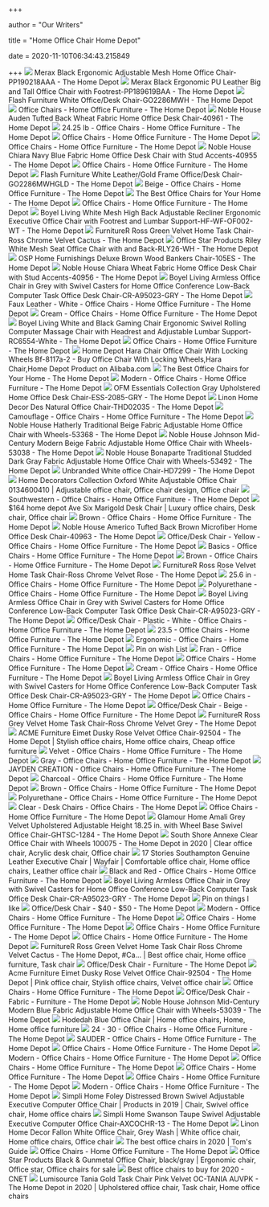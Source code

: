 +++
        
author = "Our Writers"
        
title = "Home Office Chair Home Depot"
        
date = 2020-11-10T06:34:43.215849
        
+++
[ ![](https://images.homedepot-static.com/productImages/5a03a3db-4715-41cf-805b-68a107211b0f/svn/black-merax-ergonomic-chairs-pp190218aaa-64_600.jpg)](https://images.homedepot-static.com/productImages/5a03a3db-4715-41cf-805b-68a107211b0f/svn/black-merax-ergonomic-chairs-pp190218aaa-64_600.jpg) Merax Black Ergonomic Adjustable Mesh Home Office Chair-PP190218AAA - The Home  Depot
[ ![](https://images.homedepot-static.com/productImages/85f78ec2-4e8d-447f-b175-ac917dd82dfa/svn/black-merax-ergonomic-chairs-pp189619baa-31_600.jpg)](https://images.homedepot-static.com/productImages/85f78ec2-4e8d-447f-b175-ac917dd82dfa/svn/black-merax-ergonomic-chairs-pp189619baa-31_600.jpg) Merax Black Ergonomic PU Leather Big and Tall Office Chair with  Footrest-PP189619BAA - The Home Depot
[ ![](https://images.homedepot-static.com/productImages/490956a1-d13a-47a8-9c84-a651796f253a/svn/white-flash-furniture-office-chairs-go2286mwh-31_600.jpg)](https://images.homedepot-static.com/productImages/490956a1-d13a-47a8-9c84-a651796f253a/svn/white-flash-furniture-office-chairs-go2286mwh-31_600.jpg) Flash Furniture White Office/Desk Chair-GO2286MWH - The Home Depot
[ ![](https://images.homedepot-static.com/productImages/11f6993d-5844-4f56-9be3-6124ea45fdd6/svn/walnut-brown-linon-home-decor-office-chairs-178403nat01u-64_400.jpg)](https://images.homedepot-static.com/productImages/11f6993d-5844-4f56-9be3-6124ea45fdd6/svn/walnut-brown-linon-home-decor-office-chairs-178403nat01u-64_400.jpg) Office Chairs - Home Office Furniture - The Home Depot
[ ![](https://images.homedepot-static.com/productImages/9eed2dd7-3fd0-475a-b129-48b33d2180e4/svn/wheat-and-chrome-silver-noble-house-office-chairs-40961-e1_600.jpg)](https://images.homedepot-static.com/productImages/9eed2dd7-3fd0-475a-b129-48b33d2180e4/svn/wheat-and-chrome-silver-noble-house-office-chairs-40961-e1_600.jpg) Noble House Auden Tufted Back Wheat Fabric Home Office Desk Chair-40961 -  The Home Depot
[ ![](https://images.homedepot-static.com/productImages/d15440d2-0490-4456-9ea7-cd79f4134ecf/svn/gray-boyel-living-office-chairs-wf-hfsn-101g-64_400.jpg)](https://images.homedepot-static.com/productImages/d15440d2-0490-4456-9ea7-cd79f4134ecf/svn/gray-boyel-living-office-chairs-wf-hfsn-101g-64_400.jpg) 24.25 lb - Office Chairs - Home Office Furniture - The Home Depot
[ ![](https://images.homedepot-static.com/productImages/3188d23e-e8a8-4ddf-8977-1c2f05714489/svn/black-boss-office-task-chairs-b6106-64_400.jpg)](https://images.homedepot-static.com/productImages/3188d23e-e8a8-4ddf-8977-1c2f05714489/svn/black-boss-office-task-chairs-b6106-64_400.jpg) Office Chairs - Home Office Furniture - The Home Depot
[ ![](https://images.homedepot-static.com/catalog/productImages/300/11/117c9e47-a10c-4db9-9b78-b542e37d0ec7_300.jpg)](https://images.homedepot-static.com/catalog/productImages/300/11/117c9e47-a10c-4db9-9b78-b542e37d0ec7_300.jpg) Office Chairs - Home Office Furniture - The Home Depot
[ ![](https://images.homedepot-static.com/productImages/c149a008-e9a9-4b2c-9ce3-594cca9a611f/svn/navy-blue-and-chrome-silver-noble-house-office-chairs-40955-e1_600.jpg)](https://images.homedepot-static.com/productImages/c149a008-e9a9-4b2c-9ce3-594cca9a611f/svn/navy-blue-and-chrome-silver-noble-house-office-chairs-40955-e1_600.jpg) Noble House Chiara Navy Blue Fabric Home Office Desk Chair with Stud  Accents-40955 - The Home Depot
[ ![](https://images.homedepot-static.com/productImages/34455cb5-acdc-4aa7-84aa-38c0e060d126/svn/black-hodedah-task-chairs-hi-1011-64_400.jpg)](https://images.homedepot-static.com/productImages/34455cb5-acdc-4aa7-84aa-38c0e060d126/svn/black-hodedah-task-chairs-hi-1011-64_400.jpg) Office Chairs - Home Office Furniture - The Home Depot
[ ![](https://images.homedepot-static.com/productImages/463ea4de-d661-4da8-bc50-e598bb7fe277/svn/white-leather-rose-gold-frame-flash-furniture-office-chairs-go2286mwhrsgld-64_600.jpg)](https://images.homedepot-static.com/productImages/463ea4de-d661-4da8-bc50-e598bb7fe277/svn/white-leather-rose-gold-frame-flash-furniture-office-chairs-go2286mwhrsgld-64_600.jpg) Flash Furniture White Leather/Gold Frame Office/Desk Chair-GO2286MWHGLD -  The Home Depot
[ ![](https://images.homedepot-static.com/productImages/983e800b-119b-4294-8f41-53c8f6f54707/svn/beige-silver-task-chairs-67427-64_400.jpg)](https://images.homedepot-static.com/productImages/983e800b-119b-4294-8f41-53c8f6f54707/svn/beige-silver-task-chairs-67427-64_400.jpg) Beige - Office Chairs - Home Office Furniture - The Home Depot
[ ![](https://contentgrid.homedepot-static.com/hdus/en_US/DTCCOMNEW/Articles/best-office-chairs-section-1.jpg)](https://contentgrid.homedepot-static.com/hdus/en_US/DTCCOMNEW/Articles/best-office-chairs-section-1.jpg) The Best Office Chairs for Your Home - The Home Depot
[ ![](https://images.homedepot-static.com/productImages/0db12699-bfbf-4a66-aa00-9ec92afc779d/svn/black-modway-ergonomic-chairs-eei-757-blk-64_400.jpg)](https://images.homedepot-static.com/productImages/0db12699-bfbf-4a66-aa00-9ec92afc779d/svn/black-modway-ergonomic-chairs-eei-757-blk-64_400.jpg) Office Chairs - Home Office Furniture - The Home Depot
[ ![](https://images.homedepot-static.com/productImages/0c8f0b29-3810-4851-8e71-7c514a0a2a46/svn/white-boyel-living-ergonomic-chairs-hf-wf-of002-wt-64_600.jpg)](https://images.homedepot-static.com/productImages/0c8f0b29-3810-4851-8e71-7c514a0a2a46/svn/white-boyel-living-ergonomic-chairs-hf-wf-of002-wt-64_600.jpg) Boyel Living White Mesh High Back Adjustable Recliner Ergonomic Executive Office  Chair with Footrest and Lumbar Support-HF-WF-OF002-WT - The Home Depot
[ ![](https://images.homedepot-static.com/productImages/c88259ee-abf6-4391-8671-e36122e633c8/svn/green-velvet-furniturer-office-chairs-ross-chrome-velvet-cactus-64_600.jpg)](https://images.homedepot-static.com/productImages/c88259ee-abf6-4391-8671-e36122e633c8/svn/green-velvet-furniturer-office-chairs-ross-chrome-velvet-cactus-64_600.jpg) FurnitureR Ross Green Velvet Home Task Chair-Ross Chrome Velvet Cactus -  The Home Depot
[ ![](https://images.homedepot-static.com/productImages/c06b3890-48d4-425e-8551-02ba1eee5c44/svn/white-mesh-polyester-office-star-products-ergonomic-chairs-rly26-wh-64_600.jpg)](https://images.homedepot-static.com/productImages/c06b3890-48d4-425e-8551-02ba1eee5c44/svn/white-mesh-polyester-office-star-products-ergonomic-chairs-rly26-wh-64_600.jpg) Office Star Products Riley White Mesh Seat Office Chair with and  Back-RLY26-WH - The Home Depot
[ ![](https://images.homedepot-static.com/productImages/b55d8e52-4873-49b2-813d-5d042c7802be/svn/brown-osp-home-furnishings-office-chairs-105es-40_600.jpg)](https://images.homedepot-static.com/productImages/b55d8e52-4873-49b2-813d-5d042c7802be/svn/brown-osp-home-furnishings-office-chairs-105es-40_600.jpg) OSP Home Furnishings Deluxe Brown Wood Bankers Chair-105ES - The Home Depot
[ ![](https://images.homedepot-static.com/productImages/1f0b70ef-2a85-4118-b2c3-61ecba9d7f8e/svn/wheat-and-chrome-silver-noble-house-office-chairs-40956-40_600.jpg)](https://images.homedepot-static.com/productImages/1f0b70ef-2a85-4118-b2c3-61ecba9d7f8e/svn/wheat-and-chrome-silver-noble-house-office-chairs-40956-40_600.jpg) Noble House Chiara Wheat Fabric Home Office Desk Chair with Stud  Accents-40956 - The Home Depot
[ ![](https://images.homedepot-static.com/productImages/7c16d3a9-9f6f-4c9a-ab5e-8eaeced4c7f8/svn/light-gray-boyel-living-task-chairs-cr-a95023-gry-64_600.jpg)](https://images.homedepot-static.com/productImages/7c16d3a9-9f6f-4c9a-ab5e-8eaeced4c7f8/svn/light-gray-boyel-living-task-chairs-cr-a95023-gry-64_600.jpg) Boyel Living Armless Office Chair in Grey with Swivel Casters for Home  Office Conference Low-Back Computer Task Office Desk Chair-CR-A95023-GRY -  The Home Depot
[ ![](https://images.homedepot-static.com/catalog/productImages/300/c2/c22120f3-fea5-4f86-ade1-7f190d0ad0a0_300.jpg)](https://images.homedepot-static.com/catalog/productImages/300/c2/c22120f3-fea5-4f86-ade1-7f190d0ad0a0_300.jpg) Faux Leather - White - Office Chairs - Home Office Furniture - The Home  Depot
[ ![](https://images.homedepot-static.com/productImages/49f548ca-3f84-4c25-8d26-6f3c17184517/svn/cream-glitzhome-executive-chairs-1004202903-64_400.jpg)](https://images.homedepot-static.com/productImages/49f548ca-3f84-4c25-8d26-6f3c17184517/svn/cream-glitzhome-executive-chairs-1004202903-64_400.jpg) Cream - Office Chairs - Home Office Furniture - The Home Depot
[ ![](https://images.homedepot-static.com/productImages/0a5b1bc2-1376-44a7-a283-f9b8cb54fd04/svn/white-and-black-boyel-living-gaming-chairs-rc6554-white-4f_600.jpg)](https://images.homedepot-static.com/productImages/0a5b1bc2-1376-44a7-a283-f9b8cb54fd04/svn/white-and-black-boyel-living-gaming-chairs-rc6554-white-4f_600.jpg) Boyel Living White and Black Gaming Chair Ergonomic Swivel Rolling Computer  Massage Chair with Headrest and Adjustable Lumbar Support-RC6554-White -  The Home Depot
[ ![](https://images.homedepot-static.com/productImages/cfa506c2-74c0-477d-b2d7-b830a82a5bb9/svn/grey-boss-office-executive-chairs-b9471-gy-64_400.jpg)](https://images.homedepot-static.com/productImages/cfa506c2-74c0-477d-b2d7-b830a82a5bb9/svn/grey-boss-office-executive-chairs-b9471-gy-64_400.jpg) Office Chairs - Home Office Furniture - The Home Depot
[ ![](https://sc01.alicdn.com/kf/HTB1KYiqXfLsK1Rjy0Fbq6xSEXXaz.jpg_350x350.jpg)](https://sc01.alicdn.com/kf/HTB1KYiqXfLsK1Rjy0Fbq6xSEXXaz.jpg_350x350.jpg) Home Depot Hara Chair Office Chair With Locking Wheels Bf-8117a-2 - Buy Office  Chair With Locking Wheels,Hara Chair,Home Depot Product on Alibaba.com
[ ![](https://contentgrid.homedepot-static.com/hdus/en_US/DTCCOMNEW/Articles/best-office-chairs-hero.jpg)](https://contentgrid.homedepot-static.com/hdus/en_US/DTCCOMNEW/Articles/best-office-chairs-hero.jpg) The Best Office Chairs for Your Home - The Home Depot
[ ![](https://images.homedepot-static.com/productImages/26021273-f2d7-4203-b236-483e6b13529b/svn/blue-linon-home-decor-office-chairs-178404aqua01u-64_400.jpg)](https://images.homedepot-static.com/productImages/26021273-f2d7-4203-b236-483e6b13529b/svn/blue-linon-home-decor-office-chairs-178404aqua01u-64_400.jpg) Modern - Office Chairs - Home Office Furniture - The Home Depot
[ ![](https://images.homedepot-static.com/productImages/8d7a643a-e620-4600-b795-f9fe2af49036/svn/grey-ofm-office-chairs-ess-2085-gry-4f_600.jpg)](https://images.homedepot-static.com/productImages/8d7a643a-e620-4600-b795-f9fe2af49036/svn/grey-ofm-office-chairs-ess-2085-gry-4f_600.jpg) OFM Essentials Collection Gray Upholstered Home Office Desk Chair-ESS-2085-GRY  - The Home Depot
[ ![](https://images.homedepot-static.com/productImages/7e9c8b2c-e500-4f77-af28-8af5ec5d139d/svn/gray-wash-finish-linon-home-decor-task-chairs-thd02035-4f_600.jpg)](https://images.homedepot-static.com/productImages/7e9c8b2c-e500-4f77-af28-8af5ec5d139d/svn/gray-wash-finish-linon-home-decor-task-chairs-thd02035-4f_600.jpg) Linon Home Decor Des Natural Office Chair-THD02035 - The Home Depot
[ ![](https://images.homedepot-static.com/productImages/f7a06776-ca4c-4531-ab26-e0e79aadc73a/svn/camouflage-carnegy-avenue-gaming-chairs-cga-ch-270200-ca-hd-64_400.jpg)](https://images.homedepot-static.com/productImages/f7a06776-ca4c-4531-ab26-e0e79aadc73a/svn/camouflage-carnegy-avenue-gaming-chairs-cga-ch-270200-ca-hd-64_400.jpg) Camouflage - Office Chairs - Home Office Furniture - The Home Depot
[ ![](https://images.homedepot-static.com/productImages/1aa38e6e-7a31-4f4d-9e21-c6e1340227bc/svn/beige-and-chrome-silver-and-black-noble-house-office-chairs-53368-64_600.jpg)](https://images.homedepot-static.com/productImages/1aa38e6e-7a31-4f4d-9e21-c6e1340227bc/svn/beige-and-chrome-silver-and-black-noble-house-office-chairs-53368-64_600.jpg) Noble House Hatherly Traditional Beige Fabric Adjustable Home Office Chair  with Wheels-53368 - The Home Depot
[ ![](https://images.homedepot-static.com/productImages/35664b10-8c62-4edf-9a7c-2f9e8500906f/svn/beige-and-chrome-silver-and-black-noble-house-office-chairs-53038-c3_600.jpg)](https://images.homedepot-static.com/productImages/35664b10-8c62-4edf-9a7c-2f9e8500906f/svn/beige-and-chrome-silver-and-black-noble-house-office-chairs-53038-c3_600.jpg) Noble House Johnson Mid-Century Modern Beige Fabric Adjustable Home Office  Chair with Wheels-53038 - The Home Depot
[ ![](https://images.homedepot-static.com/productImages/4c2b3ca1-9379-4c8f-8676-14774cefaa48/svn/dark-gray-and-chrome-silver-and-black-and-brown-noble-house-office-chairs-53492-40_600.jpg)](https://images.homedepot-static.com/productImages/4c2b3ca1-9379-4c8f-8676-14774cefaa48/svn/dark-gray-and-chrome-silver-and-black-and-brown-noble-house-office-chairs-53492-40_600.jpg) Noble House Bonaparte Traditional Studded Dark Gray Fabric Adjustable Home  Office Chair with Wheels-53492 - The Home Depot
[ ![](https://images.homedepot-static.com/productImages/629e2256-2992-4b14-83e8-f43463e10f26/svn/white-office-chairs-hd7299-64_600.jpg)](https://images.homedepot-static.com/productImages/629e2256-2992-4b14-83e8-f43463e10f26/svn/white-office-chairs-hd7299-64_600.jpg) Unbranded White office Chair-HD7299 - The Home Depot
[ ![](https://i.pinimg.com/originals/96/17/df/9617dfc1314933b1bce3166233943ade.jpg)](https://i.pinimg.com/originals/96/17/df/9617dfc1314933b1bce3166233943ade.jpg) Home Decorators Collection Oxford White Adjustable Office Chair 0134600410  | Adjustable office chair, Office chair design, Office chair
[ ![](https://images.homedepot-static.com/productImages/23400b7c-879d-4cb3-bc2b-b3b2ee747778/svn/biscuit-brown-walnut-la-z-boy-executive-chairs-44940-64_1000.jpg)](https://images.homedepot-static.com/productImages/23400b7c-879d-4cb3-bc2b-b3b2ee747778/svn/biscuit-brown-walnut-la-z-boy-executive-chairs-44940-64_1000.jpg) Southwestern - Office Chairs - Home Office Furniture - The Home Depot
[ ![](https://i.pinimg.com/originals/d9/36/03/d93603e57bb7de4d49166345b841e755.jpg)](https://i.pinimg.com/originals/d9/36/03/d93603e57bb7de4d49166345b841e755.jpg) $164 home depot Ave Six Marigold Desk Chair | Luxury office chairs, Desk  chair, Office chair
[ ![](https://images.homedepot-static.com/productImages/2a424c51-fa96-42ce-a39c-5af387297cde/svn/chestnut-brown-walnut-la-z-boy-executive-chairs-45833-64_1000.jpg)](https://images.homedepot-static.com/productImages/2a424c51-fa96-42ce-a39c-5af387297cde/svn/chestnut-brown-walnut-la-z-boy-executive-chairs-45833-64_1000.jpg) Brown - Office Chairs - Home Office Furniture - The Home Depot
[ ![](https://images.homedepot-static.com/productImages/b7a4aaf8-e26b-45b4-90e6-6a4e2c93b6b3/svn/brown-and-chrome-silver-noble-house-office-chairs-40963-e1_600.jpg)](https://images.homedepot-static.com/productImages/b7a4aaf8-e26b-45b4-90e6-6a4e2c93b6b3/svn/brown-and-chrome-silver-noble-house-office-chairs-40963-e1_600.jpg) Noble House Americo Tufted Back Brown Microfiber Home Office Desk Chair-40963  - The Home Depot
[ ![](https://images.homedepot-static.com/productImages/e6b6c5f1-de30-4cf9-bd78-1eb9c3f6ec8d/svn/mustard-jayden-creation-office-chairs-ofm0003-mustard-64_400.jpg)](https://images.homedepot-static.com/productImages/e6b6c5f1-de30-4cf9-bd78-1eb9c3f6ec8d/svn/mustard-jayden-creation-office-chairs-ofm0003-mustard-64_400.jpg) Office/Desk Chair - Yellow - Office Chairs - Home Office Furniture - The Home  Depot
[ ![](https://images.homedepot-static.com/productImages/57fbee00-a0ba-49bb-b922-174688c6eef1/svn/black-boyel-living-ergonomic-chairs-hf-wf-of001-bl-64_400.jpg)](https://images.homedepot-static.com/productImages/57fbee00-a0ba-49bb-b922-174688c6eef1/svn/black-boyel-living-ergonomic-chairs-hf-wf-of001-bl-64_400.jpg) Basics - Office Chairs - Home Office Furniture - The Home Depot
[ ![](https://images.homedepot-static.com/productImages/2b27335a-e24c-4b44-9d75-deeb87582bc7/svn/coffee-brown-walnut-la-z-boy-executive-chairs-45764-64_1000.jpg)](https://images.homedepot-static.com/productImages/2b27335a-e24c-4b44-9d75-deeb87582bc7/svn/coffee-brown-walnut-la-z-boy-executive-chairs-45764-64_1000.jpg) Brown - Office Chairs - Home Office Furniture - The Home Depot
[ ![](https://images.homedepot-static.com/productImages/b4d5b7ff-fd9d-44f5-ad90-da49b07b062e/svn/pink-velvet-furniturer-office-chairs-ross-chrome-velvet-rose-c3_600.jpg)](https://images.homedepot-static.com/productImages/b4d5b7ff-fd9d-44f5-ad90-da49b07b062e/svn/pink-velvet-furniturer-office-chairs-ross-chrome-velvet-rose-c3_600.jpg) FurnitureR Ross Rose Velvet Home Task Chair-Ross Chrome Velvet Rose - The Home  Depot
[ ![](https://images.homedepot-static.com/productImages/a9708fbe-f052-4719-90f1-f2470c3e695f/svn/black-merax-office-chairs-pp191935aab-64_400.jpg)](https://images.homedepot-static.com/productImages/a9708fbe-f052-4719-90f1-f2470c3e695f/svn/black-merax-office-chairs-pp191935aab-64_400.jpg) 25.6 in - Office Chairs - Home Office Furniture - The Home Depot
[ ![](https://images.homedepot-static.com/productImages/bd544668-3df3-4023-af24-2ec7693152df/svn/black-national-public-seating-office-chairs-6716hb-a-64_400.jpg)](https://images.homedepot-static.com/productImages/bd544668-3df3-4023-af24-2ec7693152df/svn/black-national-public-seating-office-chairs-6716hb-a-64_400.jpg) Polyurethane - Office Chairs - Home Office Furniture - The Home Depot
[ ![](https://images.homedepot-static.com/productImages/31252a7c-3aa6-45fc-b514-5ddffce3245a/svn/light-gray-boyel-living-task-chairs-cr-a95023-gry-e1_600.jpg)](https://images.homedepot-static.com/productImages/31252a7c-3aa6-45fc-b514-5ddffce3245a/svn/light-gray-boyel-living-task-chairs-cr-a95023-gry-e1_600.jpg) Boyel Living Armless Office Chair in Grey with Swivel Casters for Home  Office Conference Low-Back Computer Task Office Desk Chair-CR-A95023-GRY -  The Home Depot
[ ![](https://images.homedepot-static.com/productImages/9a09b1e1-94f2-4248-8cdb-08391a4748bf/svn/1-white-bold-tones-office-chairs-qi003751-wt-64_400.jpg)](https://images.homedepot-static.com/productImages/9a09b1e1-94f2-4248-8cdb-08391a4748bf/svn/1-white-bold-tones-office-chairs-qi003751-wt-64_400.jpg) Office/Desk Chair - Plastic - White - Office Chairs - Home Office Furniture  - The Home Depot
[ ![](https://images.homedepot-static.com/productImages/bd905fc3-08d1-4fb6-8344-8b68254b83fc/svn/red-office-chairs-hw63924re-64_400.jpg)](https://images.homedepot-static.com/productImages/bd905fc3-08d1-4fb6-8344-8b68254b83fc/svn/red-office-chairs-hw63924re-64_400.jpg) 23.5 - Office Chairs - Home Office Furniture - The Home Depot
[ ![](https://images.homedepot-static.com/productImages/85e6a33a-6849-4eed-9cf7-37139b9f9ea7/svn/pink-office-chairs-blokhus-pink-64_400.jpg)](https://images.homedepot-static.com/productImages/85e6a33a-6849-4eed-9cf7-37139b9f9ea7/svn/pink-office-chairs-blokhus-pink-64_400.jpg) Ergonomic - Office Chairs - Home Office Furniture - The Home Depot
[ ![](https://i.pinimg.com/originals/58/69/28/5869283bf89e365f1cd5571f5e900159.jpg)](https://i.pinimg.com/originals/58/69/28/5869283bf89e365f1cd5571f5e900159.jpg) Pin on wish List
[ ![](https://images.homedepot-static.com/productImages/8967ee0d-76a0-4b30-b2e6-b11bdad1d603/svn/sage-green-lumisource-office-chairs-oc-fran-cor-angn-64_400.jpg)](https://images.homedepot-static.com/productImages/8967ee0d-76a0-4b30-b2e6-b11bdad1d603/svn/sage-green-lumisource-office-chairs-oc-fran-cor-angn-64_400.jpg) Fran - Office Chairs - Home Office Furniture - The Home Depot
[ ![](https://images.homedepot-static.com/productImages/8aa384dc-932e-499b-8561-d4e9551485a9/svn/black-silver-modway-drafting-chairs-eei-1423-blk-64_400.jpg)](https://images.homedepot-static.com/productImages/8aa384dc-932e-499b-8561-d4e9551485a9/svn/black-silver-modway-drafting-chairs-eei-1423-blk-64_400.jpg) Office Chairs - Home Office Furniture - The Home Depot
[ ![](https://images.homedepot-static.com/productImages/0bd117d1-f8cd-45ca-8cb7-f575f535b849/svn/cream-office-star-products-ergonomic-chairs-em69203c-u28-64_400.jpg)](https://images.homedepot-static.com/productImages/0bd117d1-f8cd-45ca-8cb7-f575f535b849/svn/cream-office-star-products-ergonomic-chairs-em69203c-u28-64_400.jpg) Cream - Office Chairs - Home Office Furniture - The Home Depot
[ ![](https://images.homedepot-static.com/productImages/4a75f62d-bff0-4695-95c8-c8779720386a/svn/light-gray-boyel-living-task-chairs-cr-a95023-gry-4f_600.jpg)](https://images.homedepot-static.com/productImages/4a75f62d-bff0-4695-95c8-c8779720386a/svn/light-gray-boyel-living-task-chairs-cr-a95023-gry-4f_600.jpg) Boyel Living Armless Office Chair in Grey with Swivel Casters for Home  Office Conference Low-Back Computer Task Office Desk Chair-CR-A95023-GRY -  The Home Depot
[ ![](https://images.homedepot-static.com/catalog/productImages/300/53/53c1f02c-917e-4749-9c23-fce120ef2578_300.jpg)](https://images.homedepot-static.com/catalog/productImages/300/53/53c1f02c-917e-4749-9c23-fce120ef2578_300.jpg) Office Chairs - Home Office Furniture - The Home Depot
[ ![](https://images.homedepot-static.com/productImages/ddc1e96f-a095-495c-b375-d3946621baf2/svn/tan-carnegy-avenue-office-chairs-cga-ds-270328-ta-hd-64_400.jpg)](https://images.homedepot-static.com/productImages/ddc1e96f-a095-495c-b375-d3946621baf2/svn/tan-carnegy-avenue-office-chairs-cga-ds-270328-ta-hd-64_400.jpg) Office/Desk Chair - Beige - Office Chairs - Home Office Furniture - The Home  Depot
[ ![](https://images.homedepot-static.com/productImages/594fa525-8b47-42ee-aa0e-7d9dedf13d0b/svn/gray-velvet-furniturer-office-chairs-ross-chrome-velvet-grey-66_600.jpg)](https://images.homedepot-static.com/productImages/594fa525-8b47-42ee-aa0e-7d9dedf13d0b/svn/gray-velvet-furniturer-office-chairs-ross-chrome-velvet-grey-66_600.jpg) FurnitureR Ross Grey Velvet Home Task Chair-Ross Chrome Velvet Grey - The Home  Depot
[ ![](https://i.pinimg.com/originals/c3/f8/b6/c3f8b670193a09cf1f05e096e5093e58.jpg)](https://i.pinimg.com/originals/c3/f8/b6/c3f8b670193a09cf1f05e096e5093e58.jpg) ACME Furniture Eimet Dusky Rose Velvet Office Chair-92504 - The Home Depot  | Stylish office chairs, Home office chairs, Cheap office furniture
[ ![](https://images.homedepot-static.com/productImages/c545b543-7efe-4c3d-925a-f88e6a11e975/svn/pink-boyel-living-office-chairs-wf-hfsn-109p-64_400.jpg)](https://images.homedepot-static.com/productImages/c545b543-7efe-4c3d-925a-f88e6a11e975/svn/pink-boyel-living-office-chairs-wf-hfsn-109p-64_400.jpg) Velvet - Office Chairs - Home Office Furniture - The Home Depot
[ ![](https://images.homedepot-static.com/productImages/a2c0beeb-cc37-441d-a066-e43fcacd4e07/svn/gray-carnegy-avenue-office-chairs-cga-lf-447985-gr-hd-64_400.jpg)](https://images.homedepot-static.com/productImages/a2c0beeb-cc37-441d-a066-e43fcacd4e07/svn/gray-carnegy-avenue-office-chairs-cga-lf-447985-gr-hd-64_400.jpg) Gray - Office Chairs - Home Office Furniture - The Home Depot
[ ![](https://images.homedepot-static.com/productImages/fba4b67f-ed45-4954-9b92-b0aef3379be1/svn/ivory-jayden-creation-office-chairs-chm6075o-ivory-64_400.jpg)](https://images.homedepot-static.com/productImages/fba4b67f-ed45-4954-9b92-b0aef3379be1/svn/ivory-jayden-creation-office-chairs-chm6075o-ivory-64_400.jpg) JAYDEN CREATION - Office Chairs - Home Office Furniture - The Home Depot
[ ![](https://images.homedepot-static.com/productImages/3e9cf148-292b-4662-b7eb-5339bfcbfd23/svn/charcoal-jayden-creation-office-chairs-chm6030-charcoal-64_400.jpg)](https://images.homedepot-static.com/productImages/3e9cf148-292b-4662-b7eb-5339bfcbfd23/svn/charcoal-jayden-creation-office-chairs-chm6030-charcoal-64_400.jpg) Charcoal - Office Chairs - Home Office Furniture - The Home Depot
[ ![](https://images.homedepot-static.com/productImages/0188d80b-2872-4790-b23d-eb33c0b3e6b2/svn/brown-fabric-carnegy-avenue-office-chairs-cga-ch-231757-br-hd-64_400.jpg)](https://images.homedepot-static.com/productImages/0188d80b-2872-4790-b23d-eb33c0b3e6b2/svn/brown-fabric-carnegy-avenue-office-chairs-cga-ch-231757-br-hd-64_400.jpg) Brown - Office Chairs - Home Office Furniture - The Home Depot
[ ![](https://images.homedepot-static.com/productImages/b5b907a8-2462-423a-9c9b-9360b5245143/svn/white-south-shore-office-chairs-100407-64_400.jpg)](https://images.homedepot-static.com/productImages/b5b907a8-2462-423a-9c9b-9360b5245143/svn/white-south-shore-office-chairs-100407-64_400.jpg) Polyurethane - Office Chairs - Home Office Furniture - The Home Depot
[ ![](https://images.homedepot-static.com/productImages/86e6e52c-59d0-49b3-8f0a-8c34728c20da/svn/clear-baxton-studio-task-chairs-28862-3326-hd-64_400_compressed.jpg)](https://images.homedepot-static.com/productImages/86e6e52c-59d0-49b3-8f0a-8c34728c20da/svn/clear-baxton-studio-task-chairs-28862-3326-hd-64_400_compressed.jpg) Clear - Desk Chairs - Office Chairs - The Home Depot
[ ![](https://images.homedepot-static.com/catalog/productImages/300/5d/5d4e613b-4567-43db-a886-3316a853e121_300.jpg)](https://images.homedepot-static.com/catalog/productImages/300/5d/5d4e613b-4567-43db-a886-3316a853e121_300.jpg) Office Chairs - Home Office Furniture - The Home Depot
[ ![](https://images.homedepot-static.com/productImages/94efcc30-fe0a-4608-87e2-97d7e6754c4c/svn/grey-glamour-home-office-chairs-ghtsc-1284-64_600.jpg)](https://images.homedepot-static.com/productImages/94efcc30-fe0a-4608-87e2-97d7e6754c4c/svn/grey-glamour-home-office-chairs-ghtsc-1284-64_600.jpg) Glamour Home Amali Grey Velvet Upholstered Adjustable Height 18.25 in. with  Wheel Base Swivel Office Chair-GHTSC-1284 - The Home Depot
[ ![](https://i.pinimg.com/originals/20/33/1e/20331e67fdf7faa7d281042b9408eb47.png)](https://i.pinimg.com/originals/20/33/1e/20331e67fdf7faa7d281042b9408eb47.png) South Shore Annexe Clear Office Chair with Wheels 100075 - The Home Depot  in 2020 | Clear office chair, Acrylic desk chair, Office chair
[ ![](https://i.pinimg.com/474x/fb/6a/54/fb6a541ab57a17f162b5cdf03c7e505b.jpg)](https://i.pinimg.com/474x/fb/6a/54/fb6a541ab57a17f162b5cdf03c7e505b.jpg) 17 Stories Southampton Genuine Leather Executive Chair | Wayfair |  Comfortable office chair, Home office chairs, Leather office chair
[ ![](https://images.homedepot-static.com/productImages/55e89d58-c3d3-4683-af18-b2397046a7c6/svn/black-and-red-osp-home-furnishings-gaming-chairs-gig25-rd-64_1000.jpg)](https://images.homedepot-static.com/productImages/55e89d58-c3d3-4683-af18-b2397046a7c6/svn/black-and-red-osp-home-furnishings-gaming-chairs-gig25-rd-64_1000.jpg) Black and Red - Office Chairs - Home Office Furniture - The Home Depot
[ ![](https://images.homedepot-static.com/productImages/9b1a4f12-7f49-4073-bdf1-597eb8dd90d6/svn/light-gray-boyel-living-task-chairs-cr-a95023-gry-44_600.jpg)](https://images.homedepot-static.com/productImages/9b1a4f12-7f49-4073-bdf1-597eb8dd90d6/svn/light-gray-boyel-living-task-chairs-cr-a95023-gry-44_600.jpg) Boyel Living Armless Office Chair in Grey with Swivel Casters for Home  Office Conference Low-Back Computer Task Office Desk Chair-CR-A95023-GRY -  The Home Depot
[ ![](https://i.pinimg.com/originals/1e/59/cf/1e59cf7655c0bbd88ba1bf7434ab2cc0.jpg)](https://i.pinimg.com/originals/1e/59/cf/1e59cf7655c0bbd88ba1bf7434ab2cc0.jpg) Pin on things I like
[ ![](https://images.homedepot-static.com/productImages/67eb6623-30ec-4443-a51e-a6271594f478/svn/pink-furniturer-office-chairs-yanyan-pink-lmkz-64_400_compressed.jpg)](https://images.homedepot-static.com/productImages/67eb6623-30ec-4443-a51e-a6271594f478/svn/pink-furniturer-office-chairs-yanyan-pink-lmkz-64_400_compressed.jpg) Office/Desk Chair - $40 - $50 - The Home Depot
[ ![](https://images.homedepot-static.com/catalog/productImages/300/c8/c873207c-22e9-473c-9e92-9b950f1db4f1_300.jpg)](https://images.homedepot-static.com/catalog/productImages/300/c8/c873207c-22e9-473c-9e92-9b950f1db4f1_300.jpg) Modern - Office Chairs - Home Office Furniture - The Home Depot
[ ![](https://images.homedepot-static.com/productImages/e66809b6-9ea8-421e-acee-5f0cd9b03231/svn/pink-office-chairs-blokhus-pink-64_400.jpg)](https://images.homedepot-static.com/productImages/e66809b6-9ea8-421e-acee-5f0cd9b03231/svn/pink-office-chairs-blokhus-pink-64_400.jpg) Office Chairs - Home Office Furniture - The Home Depot
[ ![](https://images.homedepot-static.com/productImages/7fc603d4-76af-4fc9-bb9c-490345c31fba/svn/retro-brown-acme-furniture-executive-chairs-92414-64_400.jpg)](https://images.homedepot-static.com/productImages/7fc603d4-76af-4fc9-bb9c-490345c31fba/svn/retro-brown-acme-furniture-executive-chairs-92414-64_400.jpg) Office Chairs - Home Office Furniture - The Home Depot
[ ![](https://images.homedepot-static.com/productImages/89307f19-2daf-47b4-b667-a175893893f9/svn/black-edgemod-drafting-chairs-hd-289-blk-64_400.jpg)](https://images.homedepot-static.com/productImages/89307f19-2daf-47b4-b667-a175893893f9/svn/black-edgemod-drafting-chairs-hd-289-blk-64_400.jpg) Office Chairs - Home Office Furniture - The Home Depot
[ ![](https://i.pinimg.com/474x/1f/b3/d7/1fb3d7101b198c151ec9c4e0da02bee2.jpg)](https://i.pinimg.com/474x/1f/b3/d7/1fb3d7101b198c151ec9c4e0da02bee2.jpg) FurnitureR Ross Green Velvet Home Task Chair Ross Chrome Velvet Cactus -  The Home Depot, #Ca... | Best office chair, Home office furniture, Task  chair
[ ![](https://images.homedepot-static.com/catalog/productImages/300/c4/c420c1c4-2430-4524-b937-a4dfe027ddf5_300.jpg)](https://images.homedepot-static.com/catalog/productImages/300/c4/c420c1c4-2430-4524-b937-a4dfe027ddf5_300.jpg) Office/Desk Chair - Furniture - The Home Depot
[ ![](https://i.pinimg.com/originals/89/0f/2f/890f2fce918633cc5ec4038ca2b23f4c.jpg)](https://i.pinimg.com/originals/89/0f/2f/890f2fce918633cc5ec4038ca2b23f4c.jpg) Acme Furniture Eimet Dusky Rose Velvet Office Chair-92504 - The Home Depot  | Pink office chair, Stylish office chairs, Velvet office chair
[ ![](https://images.homedepot-static.com/productImages/96e1828a-02cb-416a-b7f6-54f032e6cc1e/svn/navy-osp-home-furnishings-office-chairs-megsa-mc3-64_400.jpg)](https://images.homedepot-static.com/productImages/96e1828a-02cb-416a-b7f6-54f032e6cc1e/svn/navy-osp-home-furnishings-office-chairs-megsa-mc3-64_400.jpg) Office Chairs - Home Office Furniture - The Home Depot
[ ![](https://images.homedepot-static.com/productImages/dea59f70-bc80-43b0-bef1-4101ecfcb881/svn/black-ofm-executive-chairs-530-blk-64_1000.jpg)](https://images.homedepot-static.com/productImages/dea59f70-bc80-43b0-bef1-4101ecfcb881/svn/black-ofm-executive-chairs-530-blk-64_1000.jpg) Office/Desk Chair - Fabric - Furniture - The Home Depot
[ ![](https://images.homedepot-static.com/productImages/144c489a-7bff-4b45-879c-178e095f5788/svn/blue-and-chrome-silver-and-black-noble-house-office-chairs-53039-44_600.jpg)](https://images.homedepot-static.com/productImages/144c489a-7bff-4b45-879c-178e095f5788/svn/blue-and-chrome-silver-and-black-noble-house-office-chairs-53039-44_600.jpg) Noble House Johnson Mid-Century Modern Blue Fabric Adjustable Home Office  Chair with Wheels-53039 - The Home Depot
[ ![](https://i.pinimg.com/originals/4d/54/91/4d5491e7a858459b0eb5112d9b7c963f.jpg)](https://i.pinimg.com/originals/4d/54/91/4d5491e7a858459b0eb5112d9b7c963f.jpg) Hodedah Blue Office Chair | Home office chairs, Home, Home office furniture
[ ![](https://images.homedepot-static.com/productImages/85acc34f-b964-4b96-b2cf-f211c90691ff/svn/taupe-walnut-la-z-boy-executive-chairs-45835-64_400.jpg)](https://images.homedepot-static.com/productImages/85acc34f-b964-4b96-b2cf-f211c90691ff/svn/taupe-walnut-la-z-boy-executive-chairs-45835-64_400.jpg) 24 - 30 - Office Chairs - Home Office Furniture - The Home Depot
[ ![](https://images.homedepot-static.com/productImages/9343fce9-7914-4893-83ee-e4d818845884/svn/gray-sauder-task-chairs-423804-64_400.jpg)](https://images.homedepot-static.com/productImages/9343fce9-7914-4893-83ee-e4d818845884/svn/gray-sauder-task-chairs-423804-64_400.jpg) SAUDER - Office Chairs - Home Office Furniture - The Home Depot
[ ![](https://images.homedepot-static.com/productImages/03f1c27a-b925-48a9-afb5-f047c7057966/svn/black-boss-office-executive-chairs-b7501-64_400.jpg)](https://images.homedepot-static.com/productImages/03f1c27a-b925-48a9-afb5-f047c7057966/svn/black-boss-office-executive-chairs-b7501-64_400.jpg) Office Chairs - Home Office Furniture - The Home Depot
[ ![](https://images.homedepot-static.com/productImages/b712d285-4764-4a18-9a38-2a1448042eb7/svn/black-office-star-products-ergonomic-chairs-63-37a773hm-64_400.jpg)](https://images.homedepot-static.com/productImages/b712d285-4764-4a18-9a38-2a1448042eb7/svn/black-office-star-products-ergonomic-chairs-63-37a773hm-64_400.jpg) Modern - Office Chairs - Home Office Furniture - The Home Depot
[ ![](https://images.homedepot-static.com/productImages/7849502e-7c64-4a56-8f65-ce5a6b7443ce/svn/black-merax-gaming-chairs-pp191981aab-64_400.jpg)](https://images.homedepot-static.com/productImages/7849502e-7c64-4a56-8f65-ce5a6b7443ce/svn/black-merax-gaming-chairs-pp191981aab-64_400.jpg) Office Chairs - Home Office Furniture - The Home Depot
[ ![](https://images.homedepot-static.com/catalog/productImages/300/d9/d909ce1f-c64f-4aa9-926d-526ef77fd472_300.jpg)](https://images.homedepot-static.com/catalog/productImages/300/d9/d909ce1f-c64f-4aa9-926d-526ef77fd472_300.jpg) Office Chairs - Home Office Furniture - The Home Depot
[ ![](https://images.homedepot-static.com/productImages/9532b306-d690-48e6-931d-3037432cc763/svn/white-flash-furniture-office-chairs-go2286mwh-64_400.jpg)](https://images.homedepot-static.com/productImages/9532b306-d690-48e6-931d-3037432cc763/svn/white-flash-furniture-office-chairs-go2286mwh-64_400.jpg) Office Chairs - Home Office Furniture - The Home Depot
[ ![](https://images.homedepot-static.com/productImages/92821e2a-7d35-414d-999f-bdc0a369ba1c/svn/kawaii-techni-sport-gaming-chairs-rta-ts42-kwi-64_400.jpg)](https://images.homedepot-static.com/productImages/92821e2a-7d35-414d-999f-bdc0a369ba1c/svn/kawaii-techni-sport-gaming-chairs-rta-ts42-kwi-64_400.jpg) Modern - Office Chairs - Home Office Furniture - The Home Depot
[ ![](https://i.pinimg.com/originals/f2/b0/26/f2b02651f878ede94554bb4843b1759b.jpg)](https://i.pinimg.com/originals/f2/b0/26/f2b02651f878ede94554bb4843b1759b.jpg) Simpli Home Foley Distressed Brown Swivel Adjustable Executive Computer  Office Chair | Products in 2019 | Chair, Swivel office chair, Home office  chairs
[ ![](https://images.homedepot-static.com/productImages/54bd335f-f8fc-448a-8f26-8448ad5b2580/svn/taupe-simpli-home-executive-chairs-axcochr-13-64_600.jpg)](https://images.homedepot-static.com/productImages/54bd335f-f8fc-448a-8f26-8448ad5b2580/svn/taupe-simpli-home-executive-chairs-axcochr-13-64_600.jpg) Simpli Home Swanson Taupe Swivel Adjustable Executive Computer Office Chair-AXCOCHR-13  - The Home Depot
[ ![](https://i.pinimg.com/originals/0e/5c/06/0e5c06c0bc6d2c1d7b4c7dbcb8cd6abc.jpg)](https://i.pinimg.com/originals/0e/5c/06/0e5c06c0bc6d2c1d7b4c7dbcb8cd6abc.jpg) Linon Home Decor Fallon White Office Chair, Grey Wash | White office chair, Home  office chairs, Office chair
[ ![](https://cdn.mos.cms.futurecdn.net/chg3AGHkpwVFcZeK26TKuA-1200-80.jpg)](https://cdn.mos.cms.futurecdn.net/chg3AGHkpwVFcZeK26TKuA-1200-80.jpg) The best office chairs in 2020 | Tom's Guide
[ ![](https://images.homedepot-static.com/productImages/c496074d-c9e7-4d75-92c4-d99f1c5ad6de/svn/black-boss-office-office-chairs-b316-bk-64_400.jpg)](https://images.homedepot-static.com/productImages/c496074d-c9e7-4d75-92c4-d99f1c5ad6de/svn/black-boss-office-office-chairs-b316-bk-64_400.jpg) Office Chairs - Home Office Furniture - The Home Depot
[ ![](https://i.pinimg.com/originals/f0/da/c9/f0dac93271329ae3313f7a0a30da8a6a.jpg)](https://i.pinimg.com/originals/f0/da/c9/f0dac93271329ae3313f7a0a30da8a6a.jpg) Office Star Products Black & Gunmetal Office Chair, black/gray | Ergonomic  chair, Office star, Office chairs for sale
[ ![](https://cnet1.cbsistatic.com/img/VDrVBm6BI9fAEbMmNQ0Z_HJIJhA=/940x528/2020/08/03/df093be5-1498-4cc6-9f63-977e360d6028/amazonbasics.jpg)](https://cnet1.cbsistatic.com/img/VDrVBm6BI9fAEbMmNQ0Z_HJIJhA=/940x528/2020/08/03/df093be5-1498-4cc6-9f63-977e360d6028/amazonbasics.jpg) Best office chairs to buy for 2020 - CNET
[ ![](https://i.pinimg.com/originals/df/04/93/df049347b3c0899fc989a049d521f027.png)](https://i.pinimg.com/originals/df/04/93/df049347b3c0899fc989a049d521f027.png) Lumisource Tania Gold Task Chair Pink Velvet OC-TANIA AUVPK - The Home Depot  in 2020 | Upholstered office chair, Task chair, Home office chairs
